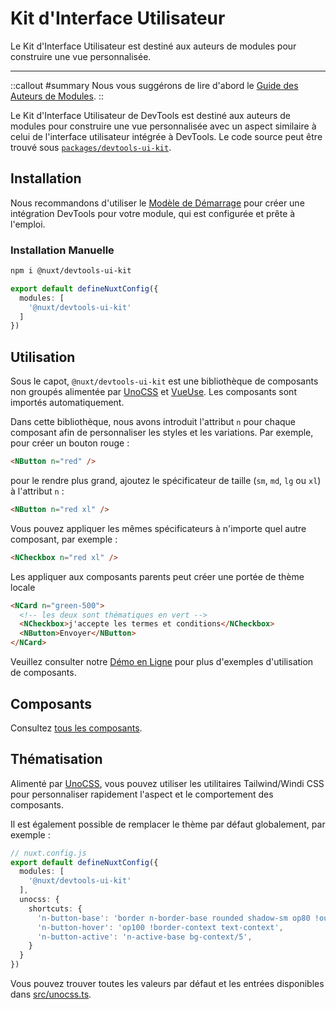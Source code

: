 
# Kit d'Interface Utilisateur

Le Kit d'Interface Utilisateur est destiné aux auteurs de modules pour construire une vue personnalisée.

---

::callout
#summary
Nous vous suggérons de lire d'abord le [Guide des Auteurs de Modules](/module/guide).
::

Le Kit d'Interface Utilisateur de DevTools est destiné aux auteurs de modules pour construire une vue personnalisée avec un aspect similaire à celui de l'interface utilisateur intégrée à DevTools. Le code source peut être trouvé sous [`packages/devtools-ui-kit`](https://github.com/nuxt/devtools/tree/main/packages/devtools-ui-kit).

## Installation

Nous recommandons d'utiliser le [Modèle de Démarrage](/module/guide#starter-template) pour créer une intégration DevTools pour votre module, qui est configurée et prête à l'emploi.

### Installation Manuelle

```bash
npm i @nuxt/devtools-ui-kit
```

```ts
export default defineNuxtConfig({
  modules: [
    '@nuxt/devtools-ui-kit'
  ]
})
```

## Utilisation

Sous le capot, `@nuxt/devtools-ui-kit` est une bibliothèque de composants non groupés alimentée par [UnoCSS](https://github.com/unocss/unocss) et [VueUse](https://vueuse.org/). Les composants sont importés automatiquement.

Dans cette bibliothèque, nous avons introduit l'attribut `n` pour chaque composant afin de personnaliser les styles et les variations. Par exemple, pour créer un bouton rouge :

```html
<NButton n="red" />
```

pour le rendre plus grand, ajoutez le spécificateur de taille (`sm`, `md`, `lg` ou `xl`) à l'attribut `n` :

```html
<NButton n="red xl" />
```

Vous pouvez appliquer les mêmes spécificateurs à n'importe quel autre composant, par exemple :

```html
<NCheckbox n="red xl" />
```

Les appliquer aux composants parents peut créer une portée de thème locale

```html
<NCard n="green-500">
  <!-- les deux sont thématiques en vert -->
  <NCheckbox>j'accepte les termes et conditions</NCheckbox>
  <NButton>Envoyer</NButton>
</NCard>
```

Veuillez consulter notre [Démo en Ligne](https://ui-kit.devtools.nuxtjs.org/) pour plus d'exemples d'utilisation de composants.

## Composants

Consultez [tous les composants](https://github.com/nuxt/devtools/blob/main/packages/devtools-ui-kit/src/components).

## Thématisation

Alimenté par [UnoCSS](https://github.com/antfu/unocss), vous pouvez utiliser les utilitaires Tailwind/Windi CSS pour personnaliser rapidement l'aspect et le comportement des composants.

Il est également possible de remplacer le thème par défaut globalement, par exemple :

```ts
// nuxt.config.js
export default defineNuxtConfig({
  modules: [
    '@nuxt/devtools-ui-kit'
  ],
  unocss: {
    shortcuts: {
      'n-button-base': 'border n-border-base rounded shadow-sm op80 !outline-none',
      'n-button-hover': 'op100 !border-context text-context',
      'n-button-active': 'n-active-base bg-context/5',
    }
  }
})
```

Vous pouvez trouver toutes les valeurs par défaut et les entrées disponibles dans [src/unocss.ts](https://github.com/nuxt/devtools/blob/main/packages/devtools-ui-kit/src/unocss.ts).
